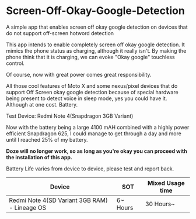 # Screen-Off-Okay-Google-Detection
A simple app that enables screen off okay google detection on devices that do not support off-screen hotword detection

This app intends to enable completely screen off okay google detection. It mimics the phone status as charging, although it really isn't. By making the phone think that it is charging, we can evoke "Okay google" touchless control. 

Of course, now with great power comes great responsibility.

All those cool features of Moto X and some nexus/pixel devices that do support Off Screen okay google detection because of special hardware being present to detect voice in sleep mode, yes you could have it. Although at one cost. Battery.

Test Device: Redmi Note 4(Snapdragon 3GB Variant)

Now with the battery being a large 4100 mAH combined with a highly power efficient Snapdragon 625, I could manage to get through a day and more until I reached 25% of my battery.

**Doze will no longer work, so as long as you're okay you can proceed with the installation of this app.** 

Battery Life varies from device to device, please test and report back.



| Device                                   | SOT      | Mixed Usage time |
| ---------------------------------------- | -------- | ---------------- |
| Redmi Note 4(SD Variant 3GB RAM) - Lineage OS | 6~ Hours | 30 Hours~        |